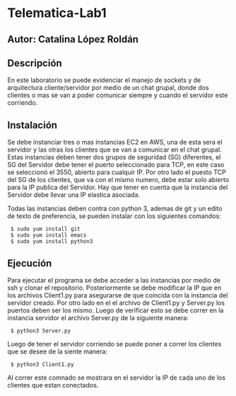 # Telematica-Lab1
## Autor: Catalina López Roldán

## Descripción
En este laboratorio se puede evidenciar el manejo de sockets y de arquitectura cliente/servidor por medio de un chat grupal, donde dos clientes o mas se van a poder comunicar siempre y cuando el servidor este corriendo. 

## Instalación
Se debe instanciar tres o mas instancias EC2 en AWS, una de esta sera el servidor y las otras los clientes que se van a comunicar en el chat grupal. 
Estas instancias deben tener dos grupos de seguridad (SG) diferentes, el SG del Servidor debe tener el puerto seleccionado para TCP, en este caso se seleccionó el 3550, abierto para cualquir IP. Por otro lado el puesto TCP del SG de los clientes, que va con el mismo numero, debe estar solo abierto para la IP publica del Servidor. Hay que tener en cuenta que la instancia del Servidor debe llevar una IP elastica asociada.

Todas las instancias deben contra con python 3, ademas de git y un edito de texto de preferencia, se pueden instalar con los siguientes comandos:
<pre><code> $ sudo yum install git
 $ sudo yum install emacs 
 $ sudo yum install python3
</code></pre>

## Ejecución
Para ejecutar el programa se debe acceder a las instancias por medio de ssh y clonar el repositorio. Posteriormente se debe modificar la IP que en los archivos Client1.py para asegurarse de que coincida con la instancia del servidor creado. Por otro lado en el el archivo de Client1.py y Server.py los puertos deben ser los mismo.
Luego de verificar esto se debe correr en la instancia servidor el archivo Server.py de la siguiente manera:
<pre><code> $ python3 Server.py
</code></pre>
Luego de tener el servidor corriendo se puede poner a correr los clientes que se desee de la siente manera:
<pre><code> $ python3 Client1.py
</code></pre>
Al correr este comnado se mostrara en el servidor la IP de cada uno de los clientes que estan conectados.
